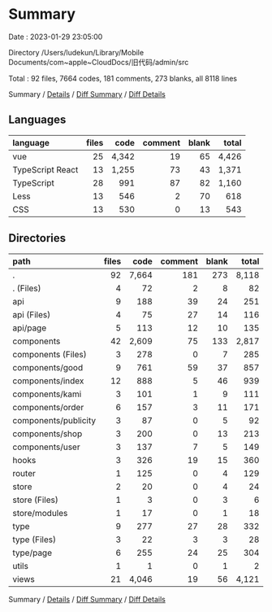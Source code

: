 # Summary

Date : 2023-01-29 23:05:00

Directory /Users/ludekun/Library/Mobile Documents/com~apple~CloudDocs/旧代码/admin/src

Total : 92 files,  7664 codes, 181 comments, 273 blanks, all 8118 lines

Summary / [Details](details.md) / [Diff Summary](diff.md) / [Diff Details](diff-details.md)

## Languages
| language | files | code | comment | blank | total |
| :--- | ---: | ---: | ---: | ---: | ---: |
| vue | 25 | 4,342 | 19 | 65 | 4,426 |
| TypeScript React | 13 | 1,255 | 73 | 43 | 1,371 |
| TypeScript | 28 | 991 | 87 | 82 | 1,160 |
| Less | 13 | 546 | 2 | 70 | 618 |
| CSS | 13 | 530 | 0 | 13 | 543 |

## Directories
| path | files | code | comment | blank | total |
| :--- | ---: | ---: | ---: | ---: | ---: |
| . | 92 | 7,664 | 181 | 273 | 8,118 |
| . (Files) | 4 | 72 | 2 | 8 | 82 |
| api | 9 | 188 | 39 | 24 | 251 |
| api (Files) | 4 | 75 | 27 | 14 | 116 |
| api/page | 5 | 113 | 12 | 10 | 135 |
| components | 42 | 2,609 | 75 | 133 | 2,817 |
| components (Files) | 3 | 278 | 0 | 7 | 285 |
| components/good | 9 | 761 | 59 | 37 | 857 |
| components/index | 12 | 888 | 5 | 46 | 939 |
| components/kami | 3 | 101 | 1 | 9 | 111 |
| components/order | 6 | 157 | 3 | 11 | 171 |
| components/publicity | 3 | 87 | 0 | 5 | 92 |
| components/shop | 3 | 200 | 0 | 13 | 213 |
| components/user | 3 | 137 | 7 | 5 | 149 |
| hooks | 3 | 326 | 19 | 15 | 360 |
| router | 1 | 125 | 0 | 4 | 129 |
| store | 2 | 20 | 0 | 4 | 24 |
| store (Files) | 1 | 3 | 0 | 3 | 6 |
| store/modules | 1 | 17 | 0 | 1 | 18 |
| type | 9 | 277 | 27 | 28 | 332 |
| type (Files) | 3 | 22 | 3 | 3 | 28 |
| type/page | 6 | 255 | 24 | 25 | 304 |
| utils | 1 | 1 | 0 | 1 | 2 |
| views | 21 | 4,046 | 19 | 56 | 4,121 |

Summary / [Details](details.md) / [Diff Summary](diff.md) / [Diff Details](diff-details.md)